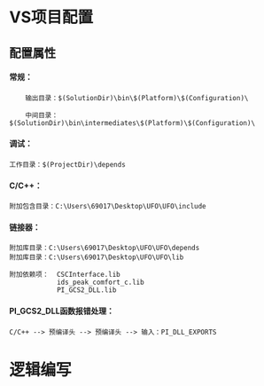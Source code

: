 # VS项目配置

## 配置属性

#### 常规：

```
    输出目录：$(SolutionDir)\bin\$(Platform)\$(Configuration)\
    
    中间目录：$(SolutionDir)\bin\intermediates\$(Platform)\$(Configuration)\
```



#### 调试：

```
工作目录：$(ProjectDir)\depends
```



#### C/C++：

```
附加包含目录：C:\Users\69017\Desktop\UFO\UFO\include
```



#### 链接器：

```
附加库目录：C:\Users\69017\Desktop\UFO\UFO\depends
附加库目录：C:\Users\69017\Desktop\UFO\UFO\lib

附加依赖项：	CSCInterface.lib
			ids_peak_comfort_c.lib
			PI_GCS2_DLL.lib
```



#### PI_GCS2_DLL函数报错处理：

```
C/C++ --> 预编译头 --> 预编译头 --> 输入：PI_DLL_EXPORTS
```





#  逻辑编写

